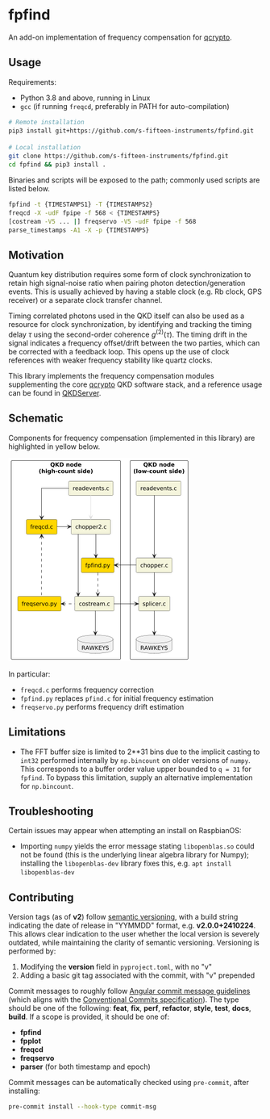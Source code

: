 # fpfind

An add-on implementation of frequency compensation for [qcrypto](https://github.com/s-fifteen-instruments/qcrypto).

## Usage

Requirements:

* Python 3.8 and above, running in Linux
* `gcc` (if running `freqcd`, preferably in PATH for auto-compilation)

```bash
# Remote installation
pip3 install git+https://github.com/s-fifteen-instruments/fpfind.git

# Local installation
git clone https://github.com/s-fifteen-instruments/fpfind.git
cd fpfind && pip3 install .
```

Binaries and scripts will be exposed to the path; commonly used scripts are listed below.

```bash
fpfind -t {TIMESTAMPS1} -T {TIMESTAMPS2}
freqcd -X -udF fpipe -f 568 < {TIMESTAMPS}
[costream -V5 ... |] freqservo -V5 -udF fpipe -f 568
parse_timestamps -A1 -X -p {TIMESTAMPS}
```

## Motivation

Quantum key distribution requires some form of clock synchronization to retain high signal-noise ratio when pairing photon detection/generation events. This is usually achieved by having a stable clock (e.g. Rb clock, GPS receiver) or a separate clock transfer channel.

Timing correlated photons used in the QKD itself can also be used as a resource for clock synchronization, by identifying and tracking the timing delay $\tau$ using the second-order coherence $g^{(2)}(\tau)$. The timing drift in the signal indicates a frequency offset/drift between the two parties, which can be corrected with a feedback loop. This opens up the use of clock references with weaker frequency stability like quartz clocks.

This library implements the frequency compensation modules supplementing the core [qcrypto](https://github.com/s-fifteen-instruments/qcrypto) QKD software stack, and a reference usage can be found in [QKDServer](https://github.com/s-fifteen-instruments/QKDServer).

## Schematic

Components for frequency compensation (implemented in this library) are highlighted in yellow below.

![](docs/qcrypto_fpfind.png)

In particular:

* `freqcd.c` performs frequency correction
* `fpfind.py` replaces `pfind.c` for initial frequency estimation
* `freqservo.py` performs frequency drift estimation

## Limitations

* The FFT buffer size is limited to 2**31 bins due to the implicit casting to `int32` performed internally by `np.bincount` on older versions of `numpy`. This corresponds to a buffer order value upper bounded to `q = 31` for `fpfind`. To bypass this limitation, supply an alternative implementation for `np.bincount`.

## Troubleshooting

Certain issues may appear when attempting an install on RaspbianOS:

* Importing `numpy` yields the error message stating `libopenblas.so` could not be found (this is the underlying linear algebra library for Numpy); installing the `libopenblas-dev` library fixes this, e.g. `apt install libopenblas-dev`

## Contributing

Version tags (as of **v2**) follow [semantic versioning](https://semver.org/spec/v2.0.0.html), with a build string indicating the date of release in "YYMMDD" format, e.g. **v2.0.0+2410224**. This allows clear indication to the user whether the local version is severely outdated, while maintaining the clarity of semantic versioning. Versioning is performed by:

1. Modifying the **version** field in `pyproject.toml`, with no "v"
1. Adding a basic git tag associated with the commit, with "v" prepended

Commit messages to roughly follow [Angular commit message guidelines](https://github.com/angular/angular/blob/22b96b9/CONTRIBUTING.md#-commit-message-guidelines) (which aligns with the [Conventional Commits specification](https://www.conventionalcommits.org/en/v1.0.0/)). The type should be one of the following: **feat**, **fix**, **perf**, **refactor**, **style**, **test**, **docs**, **build**.
If a scope is provided, it should be one of:

* **fpfind**
* **fpplot**
* **freqcd**
* **freqservo**
* **parser** (for both timestamp and epoch)

Commit messages can be automatically checked using `pre-commit`, after installing:

```bash
pre-commit install --hook-type commit-msg
```
